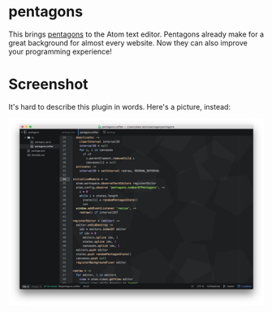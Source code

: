 # pentagons

This brings [pentagons](https://github.com/unixpickle/pentagons) to the Atom text editor. Pentagons already make for a great background for almost every website. Now they can also improve your programming experience!

# Screenshot

It's hard to describe this plugin in words. Here's a picture, instead:

![Pentagon Screenshot](screenshot.png)
